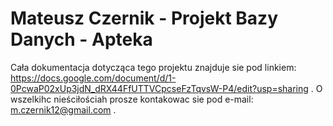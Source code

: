 # Mateusz Czernik - Projekt Bazy Danych - Apteka

Cała dokumentacja dotycząca tego projektu znajduje sie pod linkiem: https://docs.google.com/document/d/1-0PcwaP02xUp3jdN_dRX44FfUTTVCpcseFzTqvsW-P4/edit?usp=sharing .
O wszelkihc nieściłościah prosze kontakowac sie pod e-mail: m.czernik12@gmail.com .
